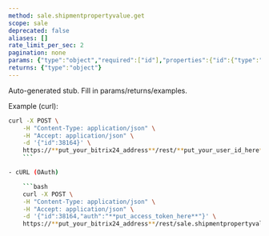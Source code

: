 ```yaml
---
method: sale.shipmentpropertyvalue.get
scope: sale
deprecated: false
aliases: []
rate_limit_per_sec: 2
pagination: none
params: {"type":"object","required":["id"],"properties":{"id":{"type":"integer"}}}
returns: {"type":"object"}
---
```


Auto-generated stub. Fill in params/returns/examples.

Example (curl):

```bash
curl -X POST \
    -H "Content-Type: application/json" \
    -H "Accept: application/json" \
    -d '{"id":38164}' \
    https://**put_your_bitrix24_address**/rest/**put_your_user_id_here**/**put_your_webhook_here**/sale.shipmentpropertyvalue.get
    ```

- cURL (OAuth)

    ```bash
    curl -X POST \
    -H "Content-Type: application/json" \
    -H "Accept: application/json" \
    -d '{"id":38164,"auth":"**put_access_token_here**"}' \
    https://**put_your_bitrix24_address**/rest/sale.shipmentpropertyvalue.get
```
